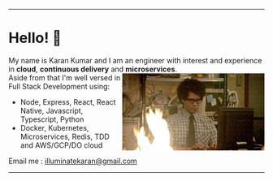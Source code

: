 <hr />
<h1>Hello! 👋 </h1>
<p align="left">My name is Karan Kumar and I am an engineer with interest and experience <br />in <strong>cloud</strong>, <strong>continuous delivery</strong> and <strong>microservices</strong>.  <img align="right" width="280px" src="https://github.com/karankumarshreds/karankumarshreds/raw/main/giphy.gif">
 <br/> 
Aside from that I'm well versed in Full Stack Development using:</p> 

- Node, Express, React, React Native, Javascript, Typescript, Python
- Docker, Kubernetes, Microservices, Redis, TDD and AWS/GCP/DO cloud 

Email me : illuminatekaran@gmail.com
<hr />

